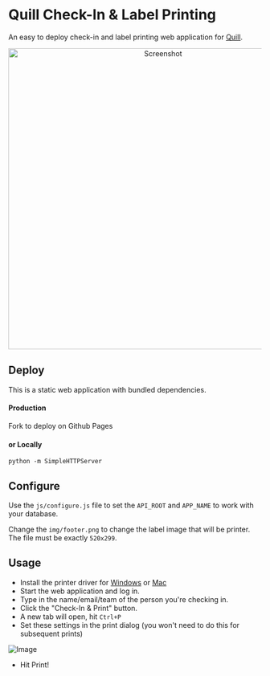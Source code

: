 Quill Check-In & Label Printing
==============
An easy to deploy check-in and label printing web application for [Quill](https://github.com/techx/quill).

<p align="center">
	<img src="http://i.imgur.com/HFH5NVT.png" alt="Screenshot" width=600 />
</p>

## Deploy
This is a static web application with bundled dependencies.

#### Production
Fork to deploy on Github Pages

#### or Locally
```
python -m SimpleHTTPServer
```

## Configure

Use the `js/configure.js` file to set the `API_ROOT` and `APP_NAME` to work with your database.

Change the `img/footer.png` to change the label image that will be printer. The file must be exactly `520x299`.

## Usage

* Install the printer driver for [Windows][dymo-win] or [Mac][dymo-mac]
* Start the web application and log in.
* Type in the name/email/team of the person you're checking in.
* Click the "Check-In & Print" button.
* A new tab will open, hit `Ctrl+P`
* Set these settings in the print dialog (you won't need to do this for subsequent prints)

![Image](http://i.imgur.com/WuCxJb2.png)

* Hit Print!

[dymo-win]: http://download.dymo.com/dymo/Software/Win/DLS8Setup.8.5.1.exe
[dymo-mac]: http://download.dymo.com/dymo/Software/Mac/DLS8Setup.8.5.2.dmg

